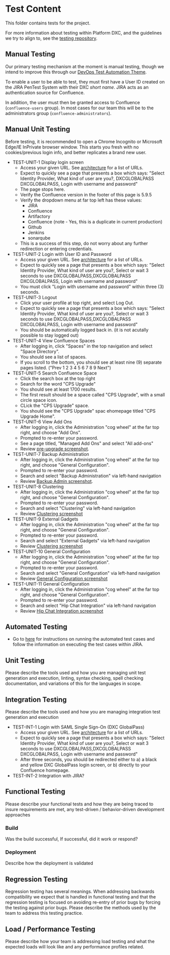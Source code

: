 # Test Content

This folder contains tests for the project.

For more information about testing within Platform DXC, and the guidelines we try to align to, see the [testing repository](https://github.dxc.com/Platform-DXC/testing).

## Manual Testing

Our primary testing mechanism at the moment is manual testing, though we intend to improve this through our [DevOps Test Automation Theme](../docs/DevOpsThemes/ImprovementTheme-TestAutomation.md).

To enable a user to be able to test, they must first have a User ID created on the JIRA PenTest System with their DXC _short name_.  JIRA acts as an authentication source for Confluence.

In addition, the user must then be granted access to Confluence (`confluence-users` group). In most cases for our team this will be to the administrators group (`confluence-administrators`).

## Manual Unit Testing

Before testing, it is recommended to open a Chrome Incognito or Microsoft Edge/IE InPrivate browser window. This starts you fresh with no cookies/previous login info, and better replicates a brand new user.

* TEST-UNIT-1 Display login screen
    - Access your given URL. See [architecture](../docs/architecture.md) for a list of URLs.
    - Expect to quickly see a page that presents a box which says: "Select Identity Provider, What kind of user are you?, DXCGLOBALPASS DXCGLOBALPASS, Login with username and password"
    - The page stops here.
    - Verify the Confluence version in the footer of this page is 5.9.5
    - Verify the dropdown menu at far top left has these values:
        * JIRA
        * Confluence
        * Artifactory
        * Confluence (note - Yes, this is a duplicate in current production)
        * Github
        * Jenkins
        * sonarqube
    - This is a success of this step, do not worry about any further redirection or entering credentials.
* TEST-UNIT-2 Login with User ID and Password
    - Access your given URL. See [architecture](../docs/architecture.md) for a list of URLs.
    - Expect to quickly see a page that presents a box which says: "Select Identity Provider, What kind of user are you?, Select or wait 3 seconds to use DXCGLOBALPASS,DXCGLOBALPASS DXCGLOBALPASS, Login with username and password"
    - You must click "Login with username and password" within three (3) seconds.
* TEST-UNIT-3 Logout
    - Click your user profile at top right, and select Log Out.
    - Expect to quickly see a page that presents a box which says: "Select Identity Provider, What kind of user are you?, Select or wait 3 seconds to use DXCGLOBALPASS,DXCGLOBALPASS DXCGLOBALPASS, Login with username and password"
    - You should be automatically logged back in.  (it is not acutally possible to stay logged out)
* TEST-UNIT-4 View Confluence Spaces
    - After logging in, click "Spaces" in the top navigation and select "Space Directory".
    - You should see a list of spaces.
    - If you scroll to the bottom, you should see at least nine (9) separate pages listed. ("Prev 1 2 3 4 5 6 7 8 9 Next")
* TEST-UNIT-5 Search Confluence Space
    - Click the search box at the top right
    - Search for the word "CPS Upgrade"
    - You should see at least 1700 results.
    - The first result should be a space called "CPS Upgrade", with a small circle space icon.
    - CLick the "CPS Upgrade" space.
    - You should see the "CPS Upgrade" spac ehomepage titled "CPS Upgrade Home".
* TEST-UNIT-6 View Add Ons
    - After logging in, click the Administration "cog wheel" at the far top right, and choose "Add Ons".
    - Prompted to re-enter your password.
    - See a page titled, "Managed Add Ons" and select "All add-ons"
    - Review [pre-upgrade screenshot](confluence-5.9.5-screen-captures/ConfluenceAdminManageAddOnsAllAddOns.pdf).
* TEST-UNIT-7 Backup Administration
    * After logging in, click the Administration "cog wheel" at the far top right, and choose "General Configuration".
    * Prompted to re-enter your password.
    * Search and select "Backup Administration" via left-hand navigation
    * Review [Backup Admin screenshot](confluence-5.9.5-screen-captures/ConfluenceAdminBackupAdmin.pdf).
* TEST-UNIT-8 Clustering
    - After logging in, click the Administration "cog wheel" at the far top right, and choose "General Configuration".
    - Prompted to re-enter your password.
    - Search and select "Clustering" via left-hand navigation
    - Review [Clustering screenshot](confluence-5.9.5-screen-captures/ConfluenceAdminClustering.pdf)
* TEST-UNIT-9 External Gadgets
    * After logging in, click the Administration "cog wheel" at the far top right, and choose "General Configuration".
    * Prompted to re-enter your password.
    * Search and select "External Gadgets" via left-hand navigation
    * Review [Clustering screenshot](confluence-5.9.5-screen-captures/ConfluenceAdminExternalGadgets.pdf)
* TEST-UNIT-10 General Configuration
    - After logging in, click the Administration "cog wheel" at the far top right, and choose "General Configuration".
    - Prompted to re-enter your password.
    - Search and select "General Configuration" via left-hand navigation
    - Review [General Configuration screenshot](confluence-5.9.5-screen-captures/ConfluenceAdminGeneralConf.pdf)
* TEST-UNIT-11 General Configuration
    - After logging in, click the Administration "cog wheel" at the far top right, and choose "General Configuration".
    - Prompted to re-enter your password.
    - Search and select "Hip Chat Integration" via left-hand navigation
    - Review [Hip Chat Integration screenshot](confluence-5.9.5-screen-captures/ConfluenceAdminHipChatIntegration.pdf)

## Automated Testing

* Go to [here](ConfluenceAutomationTest/Readme.md) for instructions on running the automated test cases and follow the information on executing the test cases within JIRA. 

## Unit Testing

Please describe the tools used and how you are managing unit test generation and execution, linting, syntax checking, spell checking documentation, and variations of this for the languages in scope.


## Integration Testing

Please describe the tools used and how you are managing integration test generation and execution

* TEST-INT-1 Login with SAML Single Sign-On (DXC GlobalPass)
    - Access your given URL. See [architecture](../docs/architecture.md) for a list of URLs.
    - Expect to quickly see a page that presents a box which says: "Select Identity Provider, What kind of user are you?, Select or wait 3 seconds to use DXCGLOBALPASS,DXCGLOBALPASS DXCGLOBALPASS, Login with username and password"
    - After three seconds, you should be redirected either to a) a black and yellow DXC GlobalPass login screen, or b) directly to your Confluence homepage.
* TEST-INT-2 Integration with JIRA?

## Functional Testing

Please describe your functional tests and how they are being traced to insure requirements are met, any test-driven / behavior-driven development approaches

### Build

Was the build successful, If successful, did it work or respond?

### Deployment

Describe how the deployment is validated

## Regression Testing

Regression testing has several meanings.  When addressing backwards compatibility we expect that is handled in functional testing and that the regression testing is focused on avoiding re-entry of prior bugs by forcing the testing against prior bugs.  Please describe the methods used by the team to address this testing practice.

## Load / Performance Testing

Please describe how your team is addressing load testing and what the expected loads will look like and any performance profiles related.
